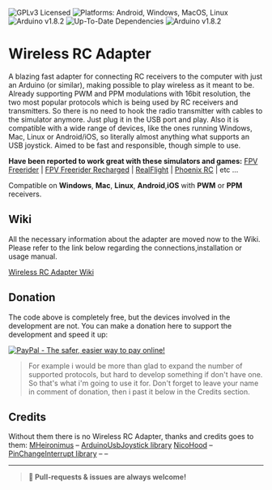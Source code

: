 ![GPLv3 Licensed](https://img.shields.io/badge/license-GPLv3-blue.svg) ![Platforms: Android, Windows, MacOS, Linux](https://img.shields.io/badge/platforms-Android%20%7C%20Windows%20%7C%20Mac%20%7C%20Linux-lightgrey.svg) ![Arduino v1.8.2](https://img.shields.io/badge/arduino-v1.8.2-brightgreen.svg) ![Up-To-Date Dependencies](https://img.shields.io/badge/dependencies-Up%20To%20Date-blue.svg) ![Arduino v1.8.2](https://img.shields.io/badge/development-Active-orange.svg)

# Wireless RC Adapter
A blazing fast adapter for connecting RC receivers to the computer with just an Arduino (or similar), making possible to play wireless as it meant to be. Already supporting PWM and PPM modulations with 16bit resolution, the two most popular protocols which is being used by RC receivers and transmitters. So there is no need to hook the radio transmitter with cables to the simulator anymore. Just plug it in the USB port and play. Also it is compatible with a wide range of devices, like the ones running Windows, Mac, Linux or Android/iOS, so literally almost anything what supports an USB joystick. Aimed to be fast and responsible, though simple to use.

**Have been reported to work great with these simulators and games:**
[FPV Freerider](http://fpv-freerider.itch.io/fpv-freerider) | [FPV Freerider Recharged](http://fpv-freerider.itch.io/fpv-freerider-recharged) | [RealFlight](http://www.realflight.com) | [Phoenix RC](http://www.phoenix-sim.com) | etc ...

Compatible on **Windows**, **Mac**, **Linux**, **Android**,**iOS** with **PWM** or **PPM** receivers.

## Wiki
All the necessary information about the adapter are moved now to the Wiki. Please refer to the link below regarding the connections,installation or usage manual.

[Wireless RC Adapter Wiki](http://github.com/wireless-rc-adapter/wireless-rc-adapter/wiki/requirements)

## Donation 
The code above is completely free, but the devices involved in the development are not. You can make a donation here to support the development and speed it up:

[![PayPal - The safer, easier way to pay online!](https://www.paypalobjects.com/en_US/i/btn/btn_donate_LG.gif)](https://www.paypal.com/cgi-bin/webscr?cmd=_s-xclick&hosted_button_id=E5N2JXWXTS8MG&source=url)

> For example i would be more than glad to expand the number of supported protocols, but hard to develop something if don't have one. So that's what i'm going to use it for. Don't forget to leave your name in comment of donation, then i past it below in the Credits section.

## Credits
Without them there is no Wireless RC Adapter, thanks and credits goes to them:
[MHeironimus](http://github.com/MHeironimus) – [ArduinoUsbJoystick library](http://github.com/MHeironimus/ArduinoJoystickLibrary)
[NicoHood](http://github.com/NicoHood) – [PinChangeInterrupt library](http://github.com/NicoHood/PinChangeInterrupt)
[]() – []()
[]() – []()

---
> **🚧 Pull-requests & issues are always welcome!**
